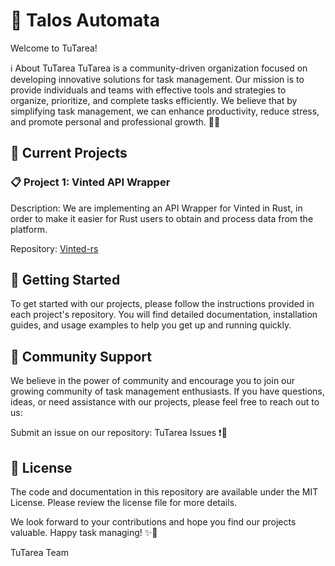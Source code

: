 # 👋 Talos Automata

Welcome to TuTarea!

ℹ️ About TuTarea
TuTarea is a community-driven organization focused on developing innovative solutions for task management. Our mission is to provide individuals and teams with effective tools and strategies to organize, prioritize, and complete tasks efficiently. We believe that by simplifying task management, we can enhance productivity, reduce stress, and promote personal and professional growth. 🚀💡

## 📌 Current Projects

### 📋 Project 1: Vinted API Wrapper

Description: We are implementing an API Wrapper for Vinted in Rust, in order to make it easier for Rust users to obtain and process data from the platform.

Repository: [Vinted-rs](https://github.com/TuTarea/vinted-rs)

## 🚀 Getting Started

To get started with our projects, please follow the instructions provided in each project's repository. You will find detailed documentation, installation guides, and usage examples to help you get up and running quickly.

## 💬 Community Support

We believe in the power of community and encourage you to join our growing community of task management enthusiasts. If you have questions, ideas, or need assistance with our projects, please feel free to reach out to us:

Submit an issue on our repository: TuTarea Issues ❗📝

## 📄 License

The code and documentation in this repository are available under the MIT License. Please review the license file for more details.

We look forward to your contributions and hope you find our projects valuable. Happy task managing! ✨📝

TuTarea Team
